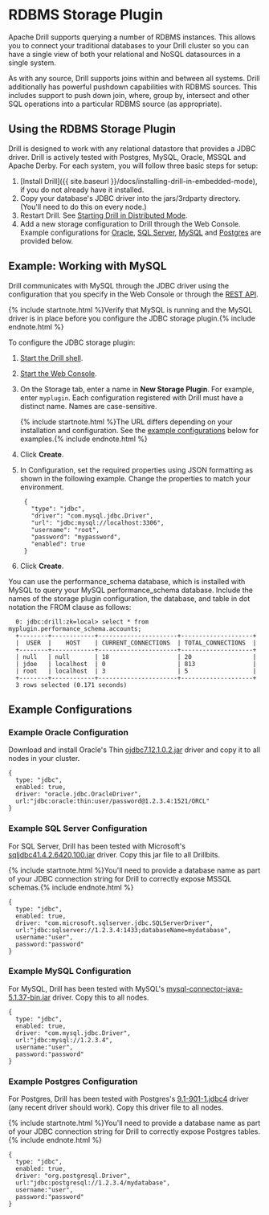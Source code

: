 # RDBMS Storage Plugin
Apache Drill supports querying a number of RDBMS instances. This allows you to connect your traditional databases to your Drill cluster so you can have a single view of both your relational and NoSQL datasources in a single system. 

As with any source, Drill supports joins within and between all systems. Drill additionally has powerful pushdown capabilities with RDBMS sources. This includes support to push down join, where, group by, intersect and other SQL operations into a particular RDBMS source (as appropriate).

## Using the RDBMS Storage Plugin

Drill is designed to work with any relational datastore that provides a JDBC driver. Drill is actively tested with Postgres, MySQL, Oracle, MSSQL and Apache Derby. For each system, you will follow three basic steps for setup:

  1. [Install Drill]({{ site.baseurl }}/docs/installing-drill-in-embedded-mode), if you do not already have it installed.
  2. Copy your database's JDBC driver into the jars/3rdparty directory. (You'll need to do this on every node.)  
  3. Restart Drill. See [Starting Drill in Distributed Mode]({{site.baseurl}}/docs/starting-drill-in-distributed-mode/).
  4. Add a new storage configuration to Drill through the Web Console. Example configurations for [Oracle](#Example-Oracle-Configuration), [SQL Server](#Example-SQL-Server-Configuration), [MySQL](#Example-MySQL-Configuration) and [Postgres](#Example-Postgres-Configuration) are provided below.
  
## Example: Working with MySQL

Drill communicates with MySQL through the JDBC driver using the configuration that you specify in the Web Console or through the [REST API]({{site.baseurl}}/docs/plugin-configuration-basics/#storage-plugin-rest-api).  

{% include startnote.html %}Verify that MySQL is running and the MySQL driver is in place before you configure the JDBC storage plugin.{% include endnote.html %}  

To configure the JDBC storage plugin:

1. [Start the Drill shell]({{site.baseurl}}/docs/starting-drill-on-linux-and-mac-os-x/).  
1. [Start the Web Console]({{site.baseurl}}/docs/starting-the-web-console/).  
1. On the Storage tab, enter a name in **New Storage Plugin**. For example, enter `myplugin`.
   Each configuration registered with Drill must have a distinct name. Names are case-sensitive.  

    {% include startnote.html %}The URL differs depending on your installation and configuration. See the [example configurations](#Example-Configurations) below for examples.{% include endnote.html %}  
1. Click **Create**.  
1. In Configuration, set the required properties using JSON formatting as shown in the following example. Change the properties to match your environment.  

        {
          "type": "jdbc",
          "driver": "com.mysql.jdbc.Driver",
          "url": "jdbc:mysql://localhost:3306",
          "username": "root",
          "password": "mypassword",
          "enabled": true
        }  

7. Click **Create**.  

You can use the performance_schema database, which is installed with MySQL to query your MySQL performance_schema database. Include the names of the storage plugin configuration, the database, and table in dot notation the FROM clause as follows:

      0: jdbc:drill:zk=local> select * from myplugin.performance_schema.accounts;
      +--------+------------+----------------------+--------------------+
      |  USER  |    HOST    | CURRENT_CONNECTIONS  | TOTAL_CONNECTIONS  |
      +--------+------------+----------------------+--------------------+
      | null   | null       | 18                   | 20                 |
      | jdoe   | localhost  | 0                    | 813                |
      | root   | localhost  | 3                    | 5                  |
      +--------+------------+----------------------+--------------------+
      3 rows selected (0.171 seconds)




## Example Configurations

  
### Example Oracle Configuration

Download and install Oracle's Thin [ojdbc7.12.1.0.2.jar](http://www.oracle.com/technetwork/database/features/jdbc/default-2280470.html) driver and copy it to all nodes in your cluster.

    {
      type: "jdbc",
      enabled: true,
      driver: "oracle.jdbc.OracleDriver",
      url:"jdbc:oracle:thin:user/password@1.2.3.4:1521/ORCL"
    }

### Example SQL Server Configuration

For SQL Server, Drill has been tested with Microsoft's  [sqljdbc41.4.2.6420.100.jar](https://www.microsoft.com/en-US/download/details.aspx?id=11774) driver. Copy this jar file to all Drillbits. 

{% include startnote.html %}You'll need to provide a database name as part of your JDBC connection string for Drill to correctly expose MSSQL schemas.{% include endnote.html %}

    {
      type: "jdbc",
      enabled: true,
      driver: "com.microsoft.sqlserver.jdbc.SQLServerDriver",
      url:"jdbc:sqlserver://1.2.3.4:1433;databaseName=mydatabase",
      username:"user",
      password:"password"
    }

### Example MySQL Configuration

For MySQL, Drill has been tested with MySQL's [mysql-connector-java-5.1.37-bin.jar](http://dev.mysql.com/downloads/connector/j/) driver. Copy this to all nodes.

    {
      type: "jdbc",
      enabled: true,
      driver: "com.mysql.jdbc.Driver",
      url:"jdbc:mysql://1.2.3.4",
      username:"user",
      password:"password"
    }

### Example Postgres Configuration

For Postgres, Drill has been tested with Postgres's [9.1-901-1.jdbc4](http://central.maven.org/maven2/org/postgresql/postgresql/) driver (any recent driver should work). Copy this driver file to all nodes.

{% include startnote.html %}You'll need to provide a database name as part of your JDBC connection string for Drill to correctly expose Postgres tables.{% include endnote.html %}

    {
      type: "jdbc",
      enabled: true,
      driver: "org.postgresql.Driver",
      url:"jdbc:postgresql://1.2.3.4/mydatabase",
      username:"user",
      password:"password"
    }

